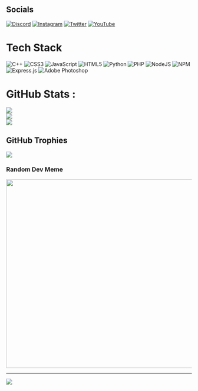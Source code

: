 
## Socials
[![Discord](https://img.shields.io/badge/Discord-%237289DA.svg?logo=discord&logoColor=white)](htttps://discord.gg/https://discord.gg/x86kFRB3qW) [![Instagram](https://img.shields.io/badge/Instagram-%23E4405F.svg?logo=Instagram&logoColor=white)](https://instagram.com/Legars2lastreet) [![Twitter](https://img.shields.io/badge/Twitter-%231DA1F2.svg?logo=Twitter&logoColor=white)](https://twitter.com/LylLeVrai) [![YouTube](https://img.shields.io/badge/YouTube-%23FF0000.svg?logo=YouTube&logoColor=white)](https://youtube.com/c/ucimzvd2bknrv4jrbc) 

# Tech Stack
![C++](https://img.shields.io/badge/c++-%2300599C.svg?style=flat&logo=c%2B%2B&logoColor=white) ![CSS3](https://img.shields.io/badge/css3-%231572B6.svg?style=flat&logo=css3&logoColor=white) ![JavaScript](https://img.shields.io/badge/javascript-%23323330.svg?style=flat&logo=javascript&logoColor=%23F7DF1E) ![HTML5](https://img.shields.io/badge/html5-%23E34F26.svg?style=flat&logo=html5&logoColor=white) ![Python](https://img.shields.io/badge/python-3670A0?style=flat&logo=python&logoColor=ffdd54) ![PHP](https://img.shields.io/badge/php-%23777BB4.svg?style=flat&logo=php&logoColor=white) ![NodeJS](https://img.shields.io/badge/node.js-6DA55F?style=flat&logo=node.js&logoColor=white) ![NPM](https://img.shields.io/badge/NPM-%23000000.svg?style=flat&logo=npm&logoColor=white) ![Express.js](https://img.shields.io/badge/express.js-%23404d59.svg?style=flat&logo=express&logoColor=%2361DAFB) ![Adobe Photoshop](https://img.shields.io/badge/adobephotoshop-%2331A8FF.svg?style=flat&logo=adobephotoshop&logoColor=white)
# GitHub Stats :
![](https://github-readme-stats.vercel.app/api?username=Lyloff&theme=dark&hide_border=false&include_all_commits=false&count_private=false)<br/>
![](https://github-readme-streak-stats.herokuapp.com/?user=Lyloff&theme=dark&hide_border=false)<br/>
![](https://github-readme-stats.vercel.app/api/top-langs/?username=Lyloff&theme=dark&hide_border=false&include_all_commits=false&count_private=false&layout=compact)

## GitHub Trophies
![](https://github-profile-trophy.vercel.app/?username=Lyloff&theme=radical&no-frame=true&no-bg=false&margin-w=4)

### Random Dev Meme
<img src="https://random-memer.herokuapp.com/" width="512px"/>

---
[![](https://visitcount.itsvg.in/api?id=Lyloff&icon=2&color=12)](https://visitcount.itsvg.in)
